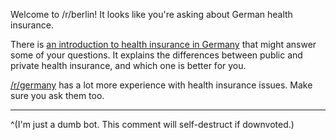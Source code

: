Welcome to /r/berlin! It looks like you're asking about German health insurance.

There is [an introduction to health insurance in Germany](https://allaboutberlin.com/guides/german-health-insurance) that might answer some of your questions. It explains the differences between public and private health insurance, and which one is better for you.

[/r/germany](https://www.reddit.com/r/germany/) has a lot more experience with health insurance issues. Make sure you ask them too.

----

^(I'm just a dumb bot. This comment will self-destruct if downvoted.)